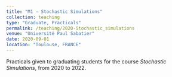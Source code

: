 ```yaml
---
title: "M1 - Stochastic Simulations"
collection: teaching
type: "Graduate, Practicals"
permalink: /teaching/2020-Stochastic_simulations
venue: "Université Paul Sabatier"
date: 2020-09-01
location: "Toulouse, FRANCE"
---
```


Practicals given to graduating students for the course *Stochastic Simulations*, from 2020 to 2022.
